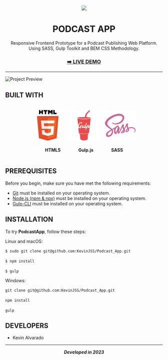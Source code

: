 <div align="center">
  <br/>

  <img src="https://user-images.githubusercontent.com/103754829/224525111-0c471fbc-16ce-46b4-9612-a2aeeb51f975.svg" width="400px" height="auto"/>

  <div>
    <h1>PODCAST APP</h1>
  </div>
</div>

<p align="center">Responsive Frontend Prototype for a Podcast Publishing Web Platform. Using SASS, Gulp Toolkit and BEM CSS Methodology.</p>

<div align="center">
  <h3><a href="https://podcastapp-kevjs.netlify.app/" target="_blank">➡️ LIVE DEMO</a></h3>
  <hr/>
</div>

<img src="https://user-images.githubusercontent.com/103754829/224525189-53ac17b0-2288-4582-991a-99b7c1d02a8c.png" alt="Project Preview"/>

## BUILT WITH
<br/>

<div align="center">
  <img src="https://raw.githubusercontent.com/devicons/devicon/master/icons/html5/html5-original-wordmark.svg" alt="html5" width="100" height="100"/>
  <span>&nbsp;&nbsp;</span>
  <img src="https://raw.githubusercontent.com/devicons/devicon/master/icons/gulp/gulp-plain.svg" alt="gulp" width="100" height="100"/>
  <span>&nbsp;&nbsp;</span>
  <img src="https://raw.githubusercontent.com/devicons/devicon/master/icons/sass/sass-original.svg" alt="sass" width="100" height="100"/>
</div>

<br/>

<div align="center">
    <strong>HTML5</strong>
            <strong>&nbsp;&nbsp;&nbsp;&nbsp;&nbsp;&nbsp;&nbsp;&nbsp;&nbsp;&nbsp;&nbsp;&nbsp;&nbsp;&nbsp;&nbsp;&nbsp;Gulp.js&nbsp;&nbsp;&nbsp;&nbsp;&nbsp;&nbsp;&nbsp;&nbsp;&nbsp;&nbsp;&nbsp;&nbsp;&nbsp;&nbsp;&nbsp;&nbsp;</strong>
    <strong>SASS</strong>
</div>

<br/>

## PREREQUISITES
Before you begin, make sure you have met the following requirements:
* <a href="https://git-scm.com/downloads" target="_blank">Git</a> must be installed on your operating system.
* <a href="https://nodejs.org/en/" target="_blank">Node.js (npm & npx)</a> must be installed on your operating system.
* <a href="https://gulpjs.com/docs/en/getting-started/quick-start/" target="_blank">Gulp-CLI</a> must be installed on your operating system.

## INSTALLATION
To try <strong>PodcastApp</strong>, follow these steps:

Linux and macOS:
```
$ sudo git clone git@github.com:KevinJSS/Podcast_App.git

$ npm install

$ gulp
```

Windows:
```
git clone git@github.com:KevinJSS/Podcast_App.git

npm install

gulp
```

## DEVELOPERS
* Kevin Alvarado
  
<hr/>

<div align="center">
  <strong><i>Developed in 2023</i></strong> 
</div>
